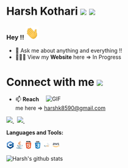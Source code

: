 # Harsh Kothari&nbsp;<img src="https://github.com/TheDudeThatCode/TheDudeThatCode/blob/master/Assets/Mario_Hello_Big.gif" width="30px">     <img src="https://github.com/TheDudeThatCode/TheDudeThatCode/blob/master/Assets/Developer.gif" width="80px">
### Hey !!  <img src="https://github.com/ABSphreak/ABSphreak/blob/master/gifs/Hi.gif" width="35px"> 

- 💬 Ask me about anything and everything !! 
- 👨🏻‍💻 View my **Website** here => In Progress

# Connect with me <img src="https://github.com/TheDudeThatCode/TheDudeThatCode/blob/master/Assets/Handshake.gif" height="32px">

 
 
<img align="right" alt="GIF" src="https://miro.medium.com/max/875/1*Urc28sbnORGOW5oyohQ06g.gif" width="400px" />

- 📫 **Reach** me here => harshk8590@gmail.com

 <p>
 <tr>
  <td>
  <a href="https://www.linkedin.com/in/harsh-kothari-094502143/">
    <img src="https://img.shields.io/badge/Harsh-Kothari-386938188?style=flat&logo=linkedin">
  </a> &nbsp;
  </td>
  <td> 
    <a href="https://drive.google.com/file/d/1fxLKQFPhG3MRJ1VLx0Jm_uyRjh1dSWsO/view?usp=sharing">
    <img src="https://img.shields.io/badge/Harsh's-Resume-386938188">
  </a> &nbsp;
  </td>
 </tr>
</p>

**Languages and Tools:**  

<code><img height="20" src="https://raw.githubusercontent.com/github/explore/80688e429a7d4ef2fca1e82350fe8e3517d3494d/topics/cpp/cpp.png"></code>
<code><img height="20" src="https://raw.githubusercontent.com/github/explore/80688e429a7d4ef2fca1e82350fe8e3517d3494d/topics/java/java.png"></code>
<code><img height="20" src="https://raw.githubusercontent.com/github/explore/80688e429a7d4ef2fca1e82350fe8e3517d3494d/topics/html/html.png"></code>
<code><img height="20" src="https://raw.githubusercontent.com/github/explore/5c058a388828bb5fde0bcafd4bc867b5bb3f26f3/topics/css/css.png"></code>
<code><img height="20" src="https://raw.githubusercontent.com/github/explore/80688e429a7d4ef2fca1e82350fe8e3517d3494d/topics/mysql/mysql.png"></code>
<code><img height="20" src="https://raw.githubusercontent.com/github/explore/80688e429a7d4ef2fca1e82350fe8e3517d3494d/topics/aws/aws.png"></code>

![Harsh's github stats](https://github-readme-stats.vercel.app/api?username=harshkothari-hk&show_icons=true&hide_border=True)

